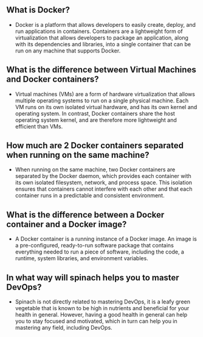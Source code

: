 ## What is Docker?

- Docker is a platform that allows developers to easily create, deploy, and run applications in containers. Containers are a lightweight form of virtualization that allows developers to package an application, along with its dependencies and libraries, into a single container that can be run on any machine that supports Docker.

## What is the difference between Virtual Machines and Docker containers?

- Virtual machines (VMs) are a form of hardware virtualization that allows multiple operating systems to run on a single physical machine. Each VM runs on its own isolated virtual hardware, and has its own kernel and operating system. In contrast, Docker containers share the host operating system kernel, and are therefore more lightweight and efficient than VMs.

## How much are 2 Docker containers separated when running on the same machine?

- When running on the same machine, two Docker containers are separated by the Docker daemon, which provides each container with its own isolated filesystem, network, and process space. This isolation ensures that containers cannot interfere with each other and that each container runs in a predictable and consistent environment.

## What is the difference between a Docker container and a Docker image?

- A Docker container is a running instance of a Docker image. An image is a pre-configured, ready-to-run software package that contains everything needed to run a piece of software, including the code, a runtime, system libraries, and environment variables.

## In what way will spinach helps you to master DevOps?

- Spinach is not directly related to mastering DevOps, it is a leafy green vegetable that is known to be high in nutrients and beneficial for your health in general. However, having a good health in general can help you to stay focused and motivated, which in turn can help you in mastering any field, including DevOps.